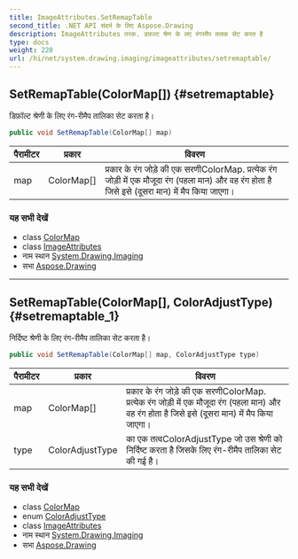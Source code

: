 ```yaml
---
title: ImageAttributes.SetRemapTable
second_title: .NET API संदर्भ के लिए Aspose.Drawing
description: ImageAttributes तरक. डफ़ल्ट श्रेण के लए रंगरमैप तलक सेट करत है
type: docs
weight: 220
url: /hi/net/system.drawing.imaging/imageattributes/setremaptable/
---
```

## SetRemapTable(ColorMap[]) {#setremaptable}

डिफ़ॉल्ट श्रेणी के लिए रंग-रीमैप तालिका सेट करता है।

```csharp
public void SetRemapTable(ColorMap[] map)
```

| पैरामीटर | प्रकार | विवरण |
| --- | --- | --- |
| map | ColorMap[] | प्रकार के रंग जोड़े की एक सरणीColorMap. प्रत्येक रंग जोड़ी में एक मौजूदा रंग (पहला मान) और वह रंग होता है जिसे इसे (दूसरा मान) में मैप किया जाएगा। |

### यह सभी देखें

* class [ColorMap](../../colormap/)
* class [ImageAttributes](../)
* नाम स्थान [System.Drawing.Imaging](../../imageattributes/)
* सभा [Aspose.Drawing](../../../)

---

## SetRemapTable(ColorMap[], ColorAdjustType) {#setremaptable_1}

निर्दिष्ट श्रेणी के लिए रंग-रीमैप तालिका सेट करता है।

```csharp
public void SetRemapTable(ColorMap[] map, ColorAdjustType type)
```

| पैरामीटर | प्रकार | विवरण |
| --- | --- | --- |
| map | ColorMap[] | प्रकार के रंग जोड़े की एक सरणीColorMap. प्रत्येक रंग जोड़ी में एक मौजूदा रंग (पहला मान) और वह रंग होता है जिसे इसे (दूसरा मान) में मैप किया जाएगा। |
| type | ColorAdjustType | का एक तत्वColorAdjustType जो उस श्रेणी को निर्दिष्ट करता है जिसके लिए रंग-रीमैप तालिका सेट की गई है। |

### यह सभी देखें

* class [ColorMap](../../colormap/)
* enum [ColorAdjustType](../../coloradjusttype/)
* class [ImageAttributes](../)
* नाम स्थान [System.Drawing.Imaging](../../imageattributes/)
* सभा [Aspose.Drawing](../../../)


